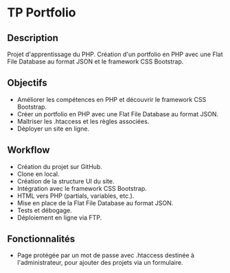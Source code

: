 # TP Portfolio

## Description

Projet d'apprentissage du PHP. Création d'un portfolio en PHP avec une Flat File Database au format JSON et le framework CSS Bootstrap.

## Objectifs

- Améliorer les compétences en PHP et découvrir le framework CSS Bootstrap.
- Créer un portfolio en PHP avec une Flat File Database au format JSON.
- Maîtriser les .htaccess et les règles associées.
- Déployer un site en ligne.

## Workflow

- Création du projet sur GitHub.
- Clone en local.
- Création de la structure UI du site.
- Intégration avec le framework CSS Bootstrap.
- HTML vers PHP (partials, variables, etc.).
- Mise en place de la Flat File Database au format JSON.
- Tests et débogage.
- Déploiement en ligne via FTP.

## Fonctionnalités

- Page protégée par un mot de passe avec .htaccess destinée à l'administrateur, pour ajouter des projets via un formulaire.
